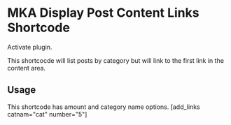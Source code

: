 # MKA Display Post Content Links Shortcode

Activate plugin.

This shortcocde will list posts by category but will link to the first link in the content area.
 
 ## Usage
 This shortcode has amount and category name options. 
 [add_links catnam="cat" number="5"]
 
 
